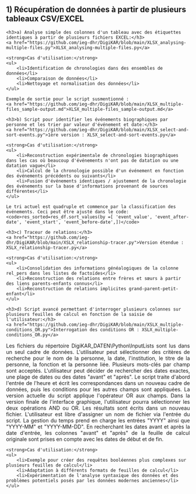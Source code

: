 <h2>1) Récupération de données à partir de plusieurs tableaux CSV/EXCEL</h2>

    <h3>a) Analyse simple des colonnes d'un tableau avec des étiquettes identiques à partir de plusieurs fichiers EXCEL:</h3>
    <a href="https://github.com/ieg-dhr/DigiKAR/blob/main/XLSX_analysing-multiple-files.py">XLSX_analysing-multiple-files.py</a>

    <strong>Cas d'utilisation:</strong>
    <ul>
        <li>Identification de chronologies dans des ensembles de données</li>
        <li>Comparaison de données</li>
        <li>Nettoyage et normalisation des données</li>
    </ul>

    Exemple de sortie pour le script susmentionné :
    <a href="https://github.com/ieg-dhr/DigiKAR/blob/main/XLSX_multiple-files_sample-output.md">XLSX_multiple-files_sample-output.md</a>

    <h3>b) Script pour identifier les événements biographiques par personne et les trier par valeur d'événement et date:</h3>
    <a href="https://github.com/ieg-dhr/DigiKAR/blob/main/XLSX_select-and-sort-events.py">1ère version : XLSX_select-and-sort-events.py</a>

    <strong>Cas d'utilisation:</strong>
    <ul>
        <li>Reconstruction expérimentale de chronologies biographiques dans les cas où beaucoup d'événements n'ont pas de datation ou une datation vague</li>
        <li>Calcul de la chronologie possible d'un événement en fonction des événements précédents ou suivants</li>
        <li>Fusion d'événements identiques / ajustement de la chronologie des événements sur la base d'informations provenant de sources différentes</li>
    </ul>

    Le tri actuel est quadruple et commence par la classification des événements. Ceci peut être ajusté dans le code:
    <code>res_sorted=res_df.sort_values(by =[ 'event_value', 'event_after-date', 'event_start', 'event_before-date',])</code>

    <h3>c) Traceur de relations:</h3>
    <a href="https://github.com/ieg-dhr/DigiKAR/blob/main/XSLX_relationship-tracer.py">Version étendue : XSLX_relationship-tracer.py</a>

    <strong>Cas d'utilisation:</strong>
    <ul>
        <li>Consolidation des informations généalogiques de la colonne rel_pers dans les listes de factoïdes</li>
        <li>Reconstruction des relations entre frères et sœurs à partir des liens parents-enfants connus</li>
        <li>Reconstruction de relations implicites grand-parent-petit-enfant</li>
    </ul>

    <h3>d) Script avancé permettant d'interroger plusieurs colonnes sur plusieurs feuilles de calcul en fonction de la saisie de l'utilisateur:</h3>
    <a href="https://github.com/ieg-dhr/DigiKAR/blob/main/XSLX_multiple-conditions_OR.py">Interrogation des conditions OR : XSLX_multiple-conditions_OR.py</a>

<p align="justify">Les fichiers du répertoire DigiKAR_DATEN\Python\InputLists sont lus dans un seul cadre de données. L'utilisateur peut sélectionner des critères de recherche pour le nom de la personne, la date, l'institution, le titre de la personne, la fonction et la personne liée. Plusieurs mots-clés par champ sont acceptés. L'utilisateur peut décider de rechercher des dates exactes, une plage de dates ou des dates "avant" et "après". Le script traite d'abord l'entrée de l'heure et écrit les correspondances dans un nouveau cadre de données, puis les conditions pour les autres champs sont appliquées. La version actuelle du script applique l'opérateur OR aux champs. Dans la version finale de l'interface graphique, l'utilisateur pourra sélectionner les deux opérations AND ou OR. Les résultats sont écrits dans un nouveau fichier. L'utilisateur est libre d'assigner un nom de fichier via l'entrée du script. La gestion du temps prend en charge les entrées "YYYY" ainsi que "YYYY-MM" et "YYYY-MM-DD". En recherchant les dates avant et après la date d'entrée, les colonnes "avant" et "après" de la feuille de calcul originale sont prises en compte avec les dates de début et de fin.</p>

    <strong>Cas d'utilisation:</strong>
    <ul>
        <li>Exemple pour créer des requêtes booléennes plus complexes sur plusieurs feuilles de calcul</li>
        <li>Adaptation à différents formats de feuilles de calcul</li>
        <li>Expérimentation de l'analyse syntaxique des données et des problèmes potentiels posés par les données modernes anciennes</li>
    </ul>
